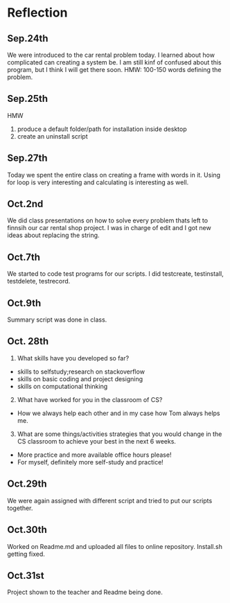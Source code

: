 Reflection
============
Sep.24th
--------------------
We were introduced to the car rental problem today. 
I learned about how complicated can creating a system be.
I am still kinf of confused about this program, but I think I will get there soon.
HMW: 100-150 words defining the problem.

Sep.25th
--------
HMW
1. produce a default folder/path for installation inside desktop
2. create an uninstall script

Sep.27th
--------
Today we spent the entire class on creating a frame with words in it.
Using for loop is very interesting and calculating is interesting as well.

Oct.2nd
--------
We did class presentations on how to solve every problem thats left to finnsih our car rental shop project. I was in charge of edit and I got new ideas about replacing the string.

Oct.7th
--------
We started to code test programs for our scripts. I did testcreate, testinstall, testdelete, testrecord. 

Oct.9th
---------
Summary script was done in class.

Oct. 28th
---------
1. What skills have you developed so far?
- skills to selfstudy;research on stackoverflow
- skills on basic coding and project designing
- skills on computational thinking
2. What have worked for you in the classroom of CS?
- How we always help each other and in my case how Tom always helps me.
3. What are some things/activities strategies that you would change in the CS classroom to achieve your best in the next 6 weeks.
- More practice and more available office hours please!
- For myself, definitely more self-study and practice!

Oct.29th
--------
We were again assigned with different script and tried to put our scripts together.

Oct.30th
---------
Worked on Readme.md and uploaded all files to online repository. Install.sh getting fixed.

Oct.31st
----------
Project shown to the teacher and Readme being done.
